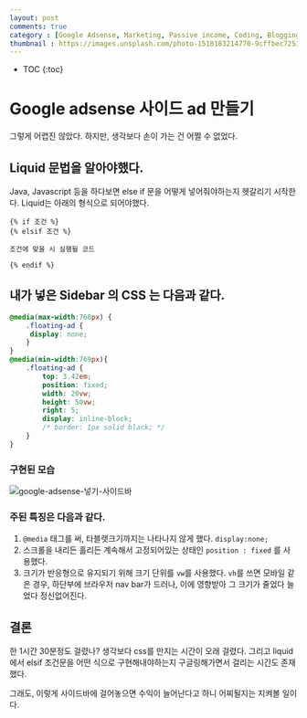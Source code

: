 ```yaml
---
layout: post
comments: true
category : [Google Adsense, Marketing, Passive income, Coding, Blogging]
thumbnail : https://images.unsplash.com/photo-1518183214770-9cffbec72538?ixlib=rb-1.2.1&ixid=eyJhcHBfaWQiOjEyMDd9&auto=format&fit=crop&w=1050&q=80
---
```


* TOC
{:toc}

# Google adsense 사이드 ad 만들기

그렇게 어렵진 않았다.
하지만, 생각보다 손이 가는 건 어쩔 수 없었다.

## Liquid 문법을 알아야했다.

Java, Javascript 등을 하다보면
else if 문을 어떻게 넣어줘야하는지 헷갈리기 시작한다.
Liquid는 아래의 형식으로 되어야했다.

```jekyll
{% if 조건 %}
{% elsif 조건 %}

조건에 맞을 시 실행될 코드

{% endif %}
``` 


## 내가 넣은 Sidebar 의 CSS 는 다음과 같다. 

```css
@media(max-width:768px) {
    .floating-ad {
     display: none;
    }
}
@media(min-width:769px){
    .floating-ad {
        top: 3.42em;
        position: fixed;
        width: 20vw;
        height: 50vw;
        right: 5;
        display: inline-block;
        /* border: 1px solid black; */
    }
}
```
### 구현된 모습

![google-adsense-넣기-사이드바](https://user-images.githubusercontent.com/35059428/64404808-ba011c80-d0af-11e9-9f48-ca1d40d7f638.gif)


### 주된 특징은 다음과 같다.

1. `@media` 태그를 써, 타블렛크기까지는 나타나지 않게 했다. `display:none;`
2. 스크롤을 내리든 홀리든 계속해서 고정되어있는 상태인 `position : fixed` 를 사용했다.
3. 크기가 반응형으로 유지되기 위해 크기 단위를 `vw`를 사용했다. `vh`를 쓰면 모바일 같은 경우, 하단부에 브라우저 nav bar가 드러나, 이에 영향받아 그 크기가 줄었다 늘었다 정신없어진다.


## 결론

한 1시간 30분정도 걸렸나?
생각보다 css를 만지는 시간이 오래 걸렸다.
그리고 liquid에서 elsif 조건문을 어떤 식으로 구현해내야하는지 구글링해가면서
걸리는 시간도 존재했다.

그래도, 이렇게 사이드바에 걸어놓으면 수익이 늘어난다고 하니
어찌될지는 지켜볼 일이다.
